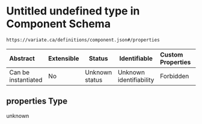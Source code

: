 # Untitled undefined type in Component Schema

```txt
https://variate.ca/definitions/component.json#/properties
```




| Abstract            | Extensible | Status         | Identifiable            | Custom Properties | Additional Properties | Access Restrictions | Defined In                                                                                 |
| :------------------ | ---------- | -------------- | ----------------------- | :---------------- | --------------------- | ------------------- | ------------------------------------------------------------------------------------------ |
| Can be instantiated | No         | Unknown status | Unknown identifiability | Forbidden         | Allowed               | none                | [component.schema.json\*](../out/definitions/component.schema.json "open original schema") |

## properties Type

unknown
